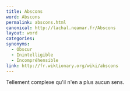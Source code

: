 ```yaml
---
title: Abscons
word: Abscons
permalink: abscons.html
canonical: http://lachal.neamar.fr/Abscons
layout: word
categories:
synonyms:
  - Obscur
  - Inintelligible
  - Incompréhensible
link: http://fr.wiktionary.org/wiki/abscons
---
```


Tellement complexe qu'il n'en a plus aucun sens.

